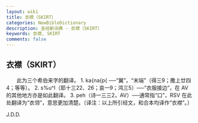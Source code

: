 ```yaml
---
layout: wiki
title: 衣襟（SKIRT）
categories: NewBibleDictionary
description: 圣经新词典 - 衣襟（SKIRT）
keywords: 衣襟, SKIRT
comments: false
---
```


## 衣襟（SKIRT）

　　此为三个希伯来字的翻译。 1. ka{na{p{ ──“翼”，“末端”（得三9；撒上廿四4；等等）。 2. s%u^l（耶十三22、26；哀一9；鸿三5）──“衣服接边”，在 AV 的其他地方亦是如此翻译。 3. peh（诗一三三2，AV）──通常指“口”，RSV 在此处翻译为“衣领”，意思更加清楚。〔译注：以上所引经文，和合本均译作“衣襟”。〕

J.D.D.








